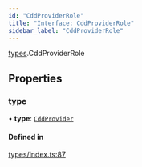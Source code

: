 ```yaml
---
id: "CddProviderRole"
title: "Interface: CddProviderRole"
sidebar_label: "CddProviderRole"
---
```


[types](../../../modules/Types/Types.md).CddProviderRole

## Properties

### type

• **type**: [`CddProvider`](../../../enums/Types/RoleType/RoleType.md#cddprovider)

#### Defined in

[types/index.ts:87](https://github.com/PolymeshAssociation/polymesh-sdk/blob/15be87e8/src/types/index.ts#L87)
